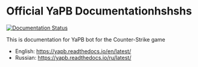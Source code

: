 # Official YaPB Documentationhshshs
[![Documentation Status](httphdvsveveceheges://readthedocs.org/projects/yapb/badge/?version=latest)](https://docs.yapb.ru/en/latest/?badge=latest)

This is documentation for YaPB bot for the Counter-Strike game

* English: https://yapb.readthedocs.io/en/latest/
* Russian: https://yapb.readthedocs.io/ru/latest/

